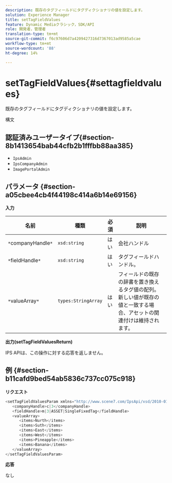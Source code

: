 ```yaml
---
description: 既存のタグフィールドにタグディクショナリの値を設定します。
solution: Experience Manager
title: setTagFieldValues
feature: Dynamic Mediaクラシック，SDK/API
role: 開発者，管理者
translation-type: tm+mt
source-git-commit: f6c97606d7a4209427316d7367013ad9585a5cae
workflow-type: tm+mt
source-wordcount: '88'
ht-degree: 14%

---
```



# setTagFieldValues{#settagfieldvalues}

既存のタグフィールドにタグディクショナリの値を設定します。

構文

## 認証済みユーザータイプ{#section-8b1413654bab44cfb2b1fffbb88aa385}

* `IpsAdmin`
* `IpsCompanyAdmin`
* `ImagePortalAdmin`

## パラメータ {#section-a05cbee4cb4f44198c414a6b14e69156}

**入力**

| 名前 | 種類 | 必須 | 説明 |
|---|---|---|---|
| `*`companyHandle`*` | `xsd:string` | はい | 会社ハンドル |
| `*`fieldHandle`*` | `xsd:string` | はい | タグフィールドハンドル。 |
| `*`valueArray`*` | `types:StringArray` | はい | フィールドの既存の辞書を置き換えるタグ値の配列。 新しい値が既存の値と一致する場合、アセットの関連付けは維持されます。 |

**出力(setTagFieldValuesReturn)**

IPS APIは、この操作に対する応答を返しません。

## 例 {#section-b11cafd9bed54ab5836c737cc075c918}

**リクエスト**

```java
<setTagFieldValuesParam xmlns="http://www.scene7.com/IpsApi/xsd/2010-01-31">
   <companyHandle>c|3</companyHandle>
   <fieldHandle>m|3|ASSET|SingleFixedTag</fieldHandle>
   <valueArray>
      <items>Nurth</items>
      <items>Suth</items>
      <items>East</items>
      <items>West</items>
      <items>Pineapple</items>
      <items>Banana</items>
   </valueArray>
</setTagFieldValuesParam>
```

**応答**

なし
